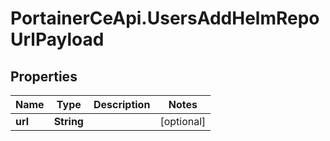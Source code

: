 # PortainerCeApi.UsersAddHelmRepoUrlPayload

## Properties
Name | Type | Description | Notes
------------ | ------------- | ------------- | -------------
**url** | **String** |  | [optional] 


